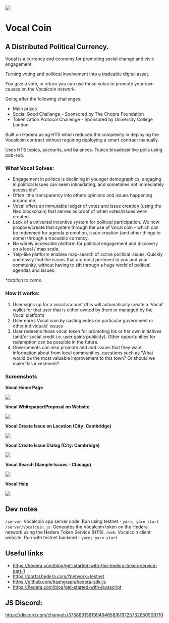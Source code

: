<img src='./assets/vocal_trans_black.png' style="margin: 0 auto;"/>

# Vocal Coin

## A Distributed Political Currency.

Vocal is a currency and economy for promoting social change and civic engagement.

Turning voting and political involvement into a tradeable digital asset.

You give a vote, in return you can use those votes to promote your own causes on the Vocalcoin network.

Going after the following challenges:

- Main prizes
- Social Good Challenge - Sponsored by The Chopra Foundation
- Tokenization Protocol Challenge - Sponsored by University College London.

Built on Hedera using HTS which reduced the complexity in deploying the Vocalcoin contract without requiring deploying a smart contract manually.

Uses HTS topics, accounts, and balances. Topics broadcast live polls using pub-sub.

### What Vocal Solves:

- Engagement in politics is declining in younger demographics, engaging in political issues can seem intimidating, and sometimes not immediately accessible\*.
- Often little transparency into others opinions and issues happening around me.
- Vocal offers an immutable ledger of votes and issue creation (using the Neo blockchain) that serves as proof of when votes/issues were created.
- Lack of a universal incentive system for political participation. We now propose/create that system through the use of Vocal coin - which can be redeemed for agenda promotion, issue creation (and other things to come) through a traceable currency.
- No widely accessible platform for political engagement and discovery on a local / map scale.
- Yelp-like platform enables map-search of active political issues. Quickly and easily find the issues that are most pertinent to you and your community, without having to sift through a huge world of political agendas and issues.

<i>\*citation to come.</i>

### How it works:

<ol>
    <li>User signs up for a vocal account (this will automatically create a 'Vocal' wallet for that user that is either owned by them or managed by the Vocal platform) </li>
    <li>User earns Vocal coin by casting votes on particular government or other individuals' issues</li>
    <li>User redeems those vocal token for promoting his or her own initiatives (and/or social credit i.e. user gains publicity). Other opportunities for redemption can be possible in the future.</li>
    <li>Governments can also promote and add issues that they want information about from local communities, questions such as 'What would be the most valuable improvement to this town? Or should we make this investment?</li>
</ol>

### Screenshots

<div style="margin: 0 auto">

<b>Vocal Home Page</b><br/>

<img src="./assets/vocal_home.png" style="max-width: 600px; margin: 0 auto; text-align: center"/>

<b>Vocal Whitepaper/Proposal on Website</b><br/>

<img src="./assets/vocal_paper.png" style="max-width: 600px; margin: 0 auto; text-align: center"/>

<b>Vocal Create Issue on Location (City: Cambridge)</b><br/>

<img src="./assets/vocal_map_cambridge.png" style="max-width: 600px; margin: 0 auto; text-align: center"/>

<b>Vocal Create Issue Dialog (City: Cambridge)</b><br/>

<img src="./assets/vocal_issue_crimson.png" style="max-width: 600px; margin: 0 auto; text-align: center"/>

<b>Vocal Search (Sample Issues - Chicago)</b><br/>

<img src="./assets/vocal_map_chicago.png" style="max-width: 600px; margin: 0 auto; text-align: center"/>

<b>Vocal Help</b><br/>

<img src="./assets/vocal_help.png" style="max-width: 600px; margin: 0 auto; text-align: center"/>

</div>

## Dev notes

`/server`: Vocalcoin app server code. Run using testnet - `yarn; yarn start`
`/server/vocalcoin.js`: Generates the Vocalcoin token on the Hedera network using the Hedera Token Service (HTS).
`/web`: Vocalcoin client website. Run with testnet backend - `yarn; yarn start`

## Useful links

- https://hedera.com/blog/get-started-with-the-hedera-token-service-part-1
- https://portal.hedera.com/?network=testnet
- https://github.com/hashgraph/hedera-sdk-js
- https://hedera.com/blog/get-started-with-javascript

## JS Discord:

https://discord.com/channels/373889138199494658/616725732650909710
